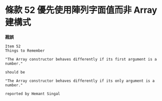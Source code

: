 # 條款 52 優先使用陣列字面值而非 Array 建構式


**戡誤**

    Item 52
    Things to Remember

    "The Array constructor behaves differently if its first argument is a number."

    should be

    "The Array constructor behaves differently if its only argument is a number."

    reported by Hemant Singal


